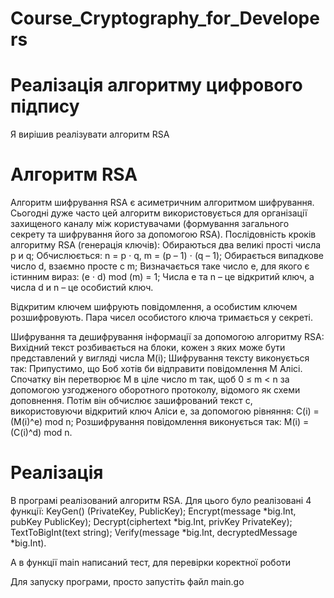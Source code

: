 # Course_Cryptography_for_Developers

# Реалізація алгоритму цифрового підпису
Я вирішив реалізувати алгоритм RSA

# Алгоритм RSA
Алгоритм шифрування RSA є асиметричним алгоритмом шифрування. Сьогодні дуже часто цей алгоритм використовується для організації захищеного каналу між користувачами (формування загального секрету та шифрування його за допомогою RSA).
Послідовність кроків алгоритму RSA (генерація ключів):
Обираються два великі прості числа p и q;
Обчислюється: n = p ⋅ q, m = (p – 1) ⋅ (q – 1);
Обирається випадкове число d, взаємно просте с m;
Визначається таке число e, для якого є істинним вираз: (e ⋅ d) mod (m) = 1;
Числа e та n – це відкритий ключ, а числа d и n – це особистий ключ.

Відкритим ключем шифрують повідомлення, а особистим ключем розшифровують. Пара чисел особистого ключа тримається у секреті.

Шифрування та дешифрування інформації за допомогою алгоритму
 RSA:
Вихідний текст розбивається на блоки, кожен з яких може бути представлений у вигляді числа M(i);
Шифрування тексту виконується так: 
Припустимо, що Боб хотів би відправити повідомлення M Алісі. Спочатку він перетворює M в ціле число m так, щоб 0 ≤ m < n за допомогою узгодженого оборотного протоколу, 
відомого як схеми доповнення. Потім він обчислює зашифрований текст c, використовуючи відкритий ключ Аліси e, за допомогою рівняння:
C(i) = (M(i)^e) mod n;
Розшифрування повідомлення виконується так: M(i) = (C(i)^d) mod n.

# Реалізація
В програмі реалізований алгоритм RSA.
Для цього було реалізовані 4 функції:
KeyGen() (PrivateKey, PublicKey);
Encrypt(message *big.Int, pubKey PublicKey);
Decrypt(ciphertext *big.Int, privKey PrivateKey);
TextToBigInt(text string);
Verify(message *big.Int, decryptedMessage *big.Int).

А в функції main написаний тест, для перевірки коректної роботи

Для запуску програми, просто запустіть файл main.go
